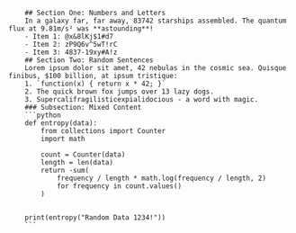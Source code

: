 ````
    ## Section One: Numbers and Letters
    In a galaxy far, far away, 83742 starships assembled. The quantum flux at 9.81m/s² was **astounding**!
    - Item 1: @x&8lKj$1#d7
    - Item 2: zP9Q6v^5wT!rC
    - Item 3: 4837-19xy#A!z
    ## Section Two: Random Sentences
    Lorem ipsum dolor sit amet, 42 nebulas in the cosmic sea. Quisque finibus, $100 billion, at ipsum tristique:
    1. `function(x) { return x * 42; }`
    2. The quick brown fox jumps over 13 lazy dogs.
    3. Supercalifragilisticexpialidocious - a word with magic.
    ### Subsection: Mixed Content
    ```python
    def entropy(data):
        from collections import Counter
        import math

        count = Counter(data)
        length = len(data)
        return -sum(
            frequency / length * math.log(frequency / length, 2)
            for frequency in count.values()
        )


    print(entropy("Random Data 1234!"))
    ```
````
